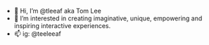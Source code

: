 - 👋 Hi, I’m @tleeaf aka Tom Lee
- 👀 I’m interested in creating imaginative, unique, empowering and inspiring interactive experiences. 
- 📫 ig: @teeleeaf

<!---
tleeaf/tleeaf is a ✨ special ✨ repository because its `README.md` (this file) appears on your GitHub profile.
You can click the Preview link to take a look at your changes.
--->
